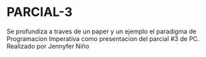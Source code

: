 # PARCIAL-3
Se profundiza a traves de un paper y un ejemplo el paradigma de Programacion Imperativa como presentacion del parcial #3 de PC. Realizado por Jennyfer Niño 
